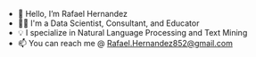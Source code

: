 - 👋 Hello, I’m Rafael Hernandez
- 👨‍💼 I'm a Data Scientist, Consultant, and Educator
- 💡 I specialize in Natural Language Processing and Text Mining
- 📫 You can reach me @ Rafael.Hernandez852@gmail.com

<!---
Rafaelh852/Rafaelh852 is a ✨ special ✨ repository because its `README.md` (this file) appears on your GitHub profile.
You can click the Preview link to take a look at your changes.
--->
